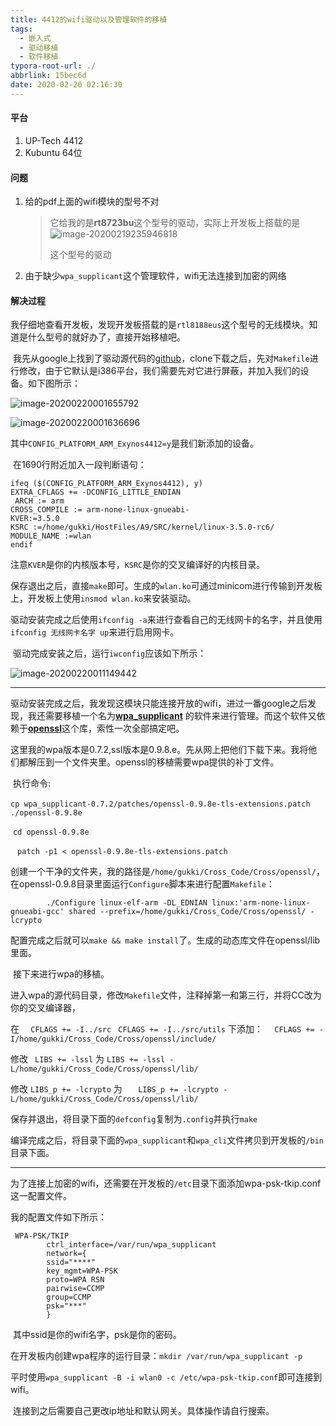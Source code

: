 ```yaml
---
title: 4412的wifi驱动以及管理软件的移植
tags:
  - 嵌入式
  - 驱动移植
  - 软件移植
typora-root-url: ./
abbrlink: 15bec6d
date: 2020-02-20 02:16:30
---
```


#### 平台

1. UP-Tech 4412
2. Kubuntu 64位  

#### 问题

1. 给的pdf上面的wifi模块的型号不对

   > 它给我的是**rt8723bu**这个型号的驱动，实际上开发板上搭载的是![image-20200219235946818](/../img/image-20200219235946818.png)
   >
   > 这个型号的驱动

2. 由于缺少`wpa_supplicant`这个管理软件，wifi无法连接到加密的网络

     

   

 #### 解决过程

​		我仔细地查看开发板，发现开发板搭载的是`rtl8188eus`这个型号的无线模块。知道是什么型号的就好办了，直接开始移植吧。

​		我先从google上找到了驱动源代码的[github](https://github.com/quickreflex/rtl8188eus)，clone下载之后，先对`Makefile`进行修改，由于它默认是i386平台，我们需要先对它进行屏蔽，并加入我们的设备。如下图所示：

![image-20200220001655792](/../img/image-20200220001655792.png)

![image-20200220001636696](/../img/image-20200220001636696.png)

其中`CONFIG_PLATFORM_ARM_Exynos4412=y`是我们新添加的设备。

​		在1690行附近加入一段判断语句：

```shell
ifeq ($(CONFIG_PLATFORM_ARM_Exynos4412), y)                                   
EXTRA_CFLAGS += -DCONFIG_LITTLE_ENDIAN                                  
 ARCH := arm                                                 
CROSS_COMPILE := arm-none-linux-gnueabi-                                  
KVER:=3.5.0                                                 
KSRC :=/home/gukki/HostFiles/A9/SRC/kernel/linux-3.5.0-rc6/                         
MODULE_NAME :=wlan                                             
endif
```

​		注意`KVER`是你的内核版本号，`KSRC`是你的交叉编译好的内核目录。

​		保存退出之后，直接`make`即可。生成的`wlan.ko`可通过minicom进行传输到开发板上，开发板上使用`insmod wlan.ko`来安装驱动。

​		驱动安装完成之后使用`ifconfig -a`来进行查看自己的无线网卡的名字，并且使用`ifconfig 无线网卡名字 up`来进行启用网卡。

​		驱动完成安装之后，运行`iwconfig`应该如下所示：

![image-20200220011149442](/../img/image-20200220011149442.png)

-----------------------------------------------------------------------------------------------------------------------------------

​		驱动安装完成之后，我发现这模块只能连接开放的wifi，进过一番google之后发现，我还需要移植一个名为[**wpa_supplicant**](https://w1.fi/releases/wpa_supplicant-0.7.2.tar.gz)   的软件来进行管理。而这个软件又依赖于[**openssl**](https://ftp.openssl.org/source/old/0.9.x/openssl-0.9.8e.tar.gz)这个库，索性一次全部搞定吧。

​		这里我的wpa版本是0.7.2,ssl版本是0.9.8.e。先从网上把他们下载下来。我将他们都解压到一个文件夹里。openssl的移植需要wpa提供的补丁文件。

​		执行命令:

​			`cp wpa_supplicant-0.7.2/patches/openssl-0.9.8e-tls-extensions.patch ./openssl-0.9.8e`

​			`cd openssl-0.9.8e`

​			` patch -p1 < openssl-0.9.8e-tls-extensions.patch`

​		创建一个干净的文件夹，我的路径是`/home/gukki/Cross_Code/Cross/openssl/`，在openssl-0.9.8目录里面运行`Configure`脚本来进行配置`Makefile`：

```shell
		./Configure linux-elf-arm -DL_EDNIAN linux:'arm-none-linux-gnueabi-gcc' shared --prefix=/home/gukki/Cross_Code/Cross/openssl/ -lcrypto
```

​		配置完成之后就可以`make && make install`了。生成的动态库文件在openssl/lib里面。  

​		接下来进行wpa的移植。  

​		进入wpa的源代码目录，修改`Makefile`文件，注释掉第一和第三行，并将CC改为你的交叉编译器，

在
  `  CFLAGS += -I../src`
  `  CFLAGS += -I../src/utils `
    下添加：
  `  CFLAGS += -I/home/gukki/Cross_Code/Cross/openssl/include/`

修改
   ` LIBS += -lssl`
    为
    `LIBS += -lssl -L/home/gukki/Cross_Code/Cross/openssl/lib/`

修改
   `LIBS_p += -lcrypto`
    为
 `   LIBS_p += -lcrypto -L/home/gukki/Cross_Code/Cross/openssl/lib/`

​		保存并退出，将目录下面的`defconfig`复制为`.config`并执行`make`

​		编译完成之后，将目录下面的`wpa_supplicant`和`wpa_cli`文件拷贝到开发板的`/bin`目录下面。

------------------

​		为了连接上加密的wifi，还需要在开发板的`/etc`目录下面添加wpa-psk-tkip.conf这一配置文件。

我的配置文件如下所示：

```
 WPA-PSK/TKIP
        ctrl_interface=/var/run/wpa_supplicant
        network={
        ssid="****"
        key_mgmt=WPA-PSK
        proto=WPA RSN
        pairwise=CCMP
        group=CCMP
        psk="***"
        }

```

​		其中ssid是你的wifi名字，psk是你的密码。

​		在开发板内创建wpa程序的运行目录：`mkdir /var/run/wpa_supplicant -p`

​		平时使用`wpa_supplicant -B -i wlan0 -c /etc/wpa-psk-tkip.conf`即可连接到wifi。

​		连接到之后需要自己更改ip地址和默认网关。具体操作请自行搜索。